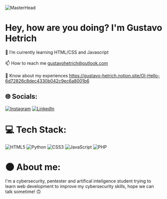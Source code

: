 ![MasterHead](https://i.redd.it/a3ftzqi7ide71.png)
# Hey, how are you doing? I'm Gustavo Hetrich
🌱 I’m currently learning HTML/CSS and Javascript<br><br>📫 How to reach me gustavohetrich@outlook.com<br><br>📄 Know about my experiences https://gustavo-hetrich.notion.site/Ol-Hello-6d72826c8dec4330b042c9ec6a8001b6


## 🌐 Socials:
[![Instagram](https://img.shields.io/badge/Instagram-%23E4405F.svg?logo=Instagram&logoColor=white)](https://instagram.com/Gustavo_Hetrixu) [![LinkedIn](https://img.shields.io/badge/LinkedIn-%230077B5.svg?logo=linkedin&logoColor=white)](https://linkedin.com/in/gustavo-hetrich) 

# 💻 Tech Stack:
![HTML5](https://img.shields.io/badge/html5-%23E34F26.svg?style=for-the-badge&logo=html5&logoColor=white) ![Python](https://img.shields.io/badge/python-3670A0?style=for-the-badge&logo=python&logoColor=ffdd54) ![CSS3](https://img.shields.io/badge/css3-%231572B6.svg?style=for-the-badge&logo=css3&logoColor=white) ![JavaScript](https://img.shields.io/badge/javascript-%23323330.svg?style=for-the-badge&logo=javascript&logoColor=%23F7DF1E) ![PHP](https://img.shields.io/badge/php-%23777BB4.svg?style=for-the-badge&logo=php&logoColor=white)
# 🌑 About me:
I'm a cybersecurity, pentester and artifical inteligence student trying to learn web development to improve my cybersecurity skills, hope we can talk sometime! 🙃
